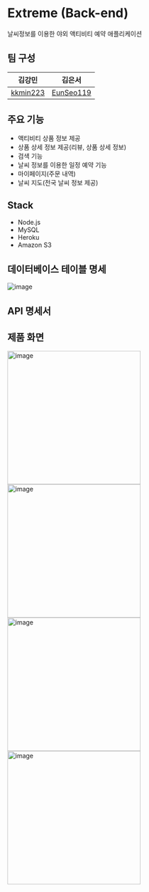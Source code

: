 # Extreme (Back-end)
날씨정보를 이용한 야외 액티비티 예약 애플리케이션

## 팀 구성
| 김강민 | 김은서 |
|---|---|
|[kkmin223](https://github.com/kkmin223)|[EunSeo119](https://github.com/EunSeo119)|


## 주요 기능
- 액티비티 상품 정보 제공
- 상품 상세 정보 제공(리뷰, 상품 상세 정보)
- 검색 기능 
- 날씨 정보를 이용한 일정 예약 기능
- 마이페이지(주문 내역)
- 날씨 지도(전국 날씨 정보 제공)

## Stack
- Node.js
- MySQL
- Heroku
- Amazon S3

## 데이터베이스 테이블 명세
![image](https://user-images.githubusercontent.com/41673190/166094845-c3614b95-9963-46f9-a54a-4e4e41a8e8d5.png)

## API 명세서



## 제품 화면
<img width="300" alt="image" src="https://user-images.githubusercontent.com/41673190/166094494-00d6f2d7-0c1f-47fa-8235-815b2ecd9eeb.png">
<img width="300" alt="image" src="https://user-images.githubusercontent.com/41673190/166094507-954d5af3-1a34-453b-bb0b-b252ca23bed9.png">
<img width="300" alt="image" src="https://user-images.githubusercontent.com/41673190/166094517-2ac796f1-5a36-4657-8f9e-91611fd65e03.png">
<img width="300" alt="image" src="https://user-images.githubusercontent.com/41673190/166094530-16d42323-0ef9-4b95-b4f5-0a4758002d88.png">


